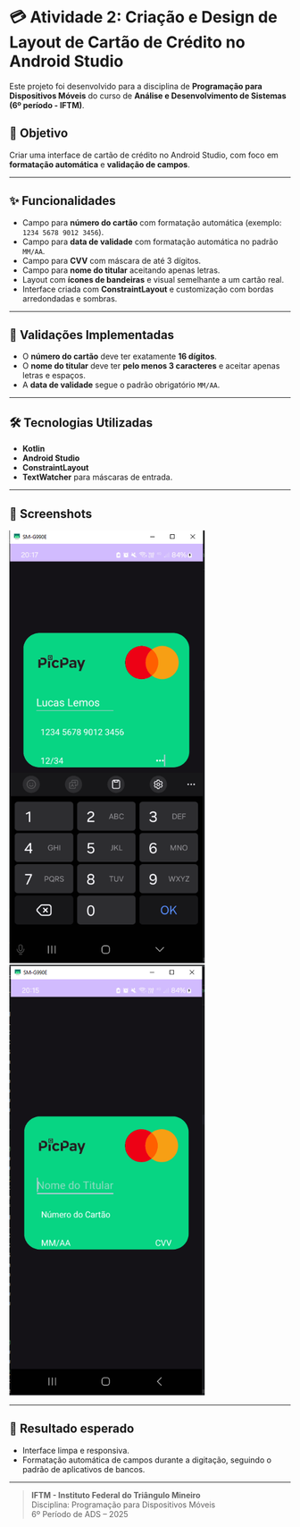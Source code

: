 # 💳 Atividade 2: Criação e Design de Layout de Cartão de Crédito no Android Studio

Este projeto foi desenvolvido para a disciplina de **Programação para Dispositivos Móveis** do curso de **Análise e Desenvolvimento de Sistemas (6º período - IFTM)**.

## 🎯 Objetivo

Criar uma interface de cartão de crédito no Android Studio, com foco em **formatação automática** e **validação de campos**.

---

## ✨ Funcionalidades

- Campo para **número do cartão** com formatação automática (exemplo: `1234 5678 9012 3456`).
- Campo para **data de validade** com formatação automática no padrão `MM/AA`.
- Campo para **CVV** com máscara de até 3 dígitos.
- Campo para **nome do titular** aceitando apenas letras.
- Layout com **ícones de bandeiras** e visual semelhante a um cartão real.
- Interface criada com **ConstraintLayout** e customização com bordas arredondadas e sombras.

---

## 🧩 Validações Implementadas

- O **número do cartão** deve ter exatamente **16 dígitos**.
- O **nome do titular** deve ter **pelo menos 3 caracteres** e aceitar apenas letras e espaços.
- A **data de validade** segue o padrão obrigatório `MM/AA`.

---

## 🛠️ Tecnologias Utilizadas

- **Kotlin**
- **Android Studio**
- **ConstraintLayout**
- **TextWatcher** para máscaras de entrada.

---

## 📸 Screenshots

<img src="screenshots/print1.png" width="350"> <img src="screenshots/print2.png" width="350">

---

## 🚀 Resultado esperado

- Interface limpa e responsiva.
- Formatação automática de campos durante a digitação, seguindo o padrão de aplicativos de bancos.

---

> **IFTM - Instituto Federal do Triângulo Mineiro**  
> Disciplina: Programação para Dispositivos Móveis  
> 6º Período de ADS – 2025
